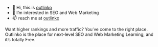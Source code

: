 - 👋 Hi, this is <a href="https://outlinko.com" rel=dofollow>outlinko</a>
- 👀 I’m interested in SEO and Web Marketing
- 📫 reach me at <a href="https://outlinko.com" rel=dofollow>outlinko</a>

Want higher rankings and more traffic?
You’ve come to the right place. Outlinko is the place for next-level SEO and Web Marketing Learning, and it’s totally Free.

